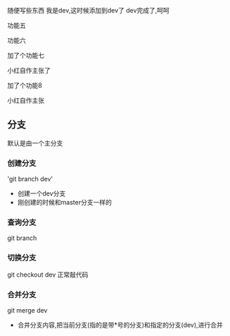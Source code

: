 随便写些东西
我是dev,这时候添加到dev了
dev完成了,呵呵

功能五 

功能六

加了个功能七

小红自作主张了

加了个功能8

小红自作主张

## 分支
默认是由一个主分支
### 创建分支
'git branch dev'
   + 创建一个dev分支
   + 刚创建的时候和master分支一样的

### 查询分支
git branch
### 切换分支
git checkout dev
正常敲代码

### 合并分支
git merge dev
+ 合并分支内容,把当前分支(指的是带*号的分支)和指定的分支(dev),进行合并